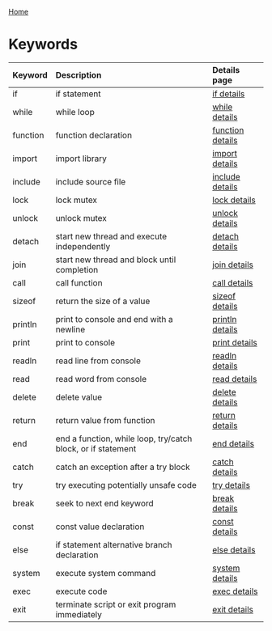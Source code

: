 [Home](https://puckowski.github.io/concert/)

# Keywords

| Keyword | Description                                                 | Details page                           |
|:--------|:------------------------------------------------------------|:---------------------------------------|
|if       |if statement                                                 |[if details](keyword_if.md)             |
|while    |while loop                                                   |[while details](keyword_while.md)       |
|function |function declaration                                         |[function details](keyword_function.md) |
|import   |import library                                               |[import details](keyword_import.md)     |
|include  |include source file                                          |[include details](keyword_include.md)   |
|lock     |lock mutex                                                   |[lock details](keyword_lock.md)         |
|unlock   |unlock mutex                                                 |[unlock details](keyword_unlock.md)     |
|detach   |start new thread and execute independently                   |[detach details](keyword_detach.md)     |
|join     |start new thread and block until completion                  |[join details](keyword_join.md)         |
|call     |call function                                                |[call details](keyword_call.md)         |
|sizeof   |return the size of a value                                   |[sizeof details](keyword_sizeof.md)     |
|println  |print to console and end with a newline                      |[println details](keyword_println.md)   |
|print    |print to console                                             |[print details](keyword_print.md)       |
|readln   |read line from console                                       |[readln details](keyword_readln.md)     |
|read     |read word from console                                       |[read details](keyword_read.md)         |
|delete   |delete value                                                 |[delete details](keyword_delete.md)     |
|return   |return value from function                                   |[return details](keyword_return.md)     |
|end      |end a function, while loop, try/catch block, or if statement |[end details](keyword_end.md)           |
|catch    |catch an exception after a try block                         |[catch details](keyword_catch.md)       |
|try      |try executing potentially unsafe code                        |[try details](keyword_try.md)           |
|break    |seek to next end keyword                                     |[break details](keyword_break.md)       |
|const    |const value declaration                                      |[const details](keyword_const.md)       |
|else     |if statement alternative branch declaration                  |[else details](keyword_else.md)         |
|system   |execute system command                                       |[system details](keyword_system.md)     |
|exec     |execute code                                                 |[exec details](keywords/keyword_exec.md)         |
|exit     |terminate script or exit program immediately                 |[exit details](keywords/keyword_exit.md)         |